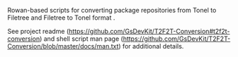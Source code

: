 Rowan-based scripts for converting package repositories from Tonel to Filetree and Filetree to Tonel format .

See project readme (https://github.com/GsDevKit/T2F2T-Conversion#t2f2t-conversion) and shell script man page (https://github.com/GsDevKit/T2F2T-Conversion/blob/master/docs/man.txt) for additional details.